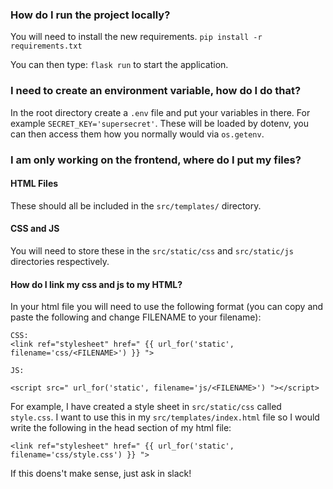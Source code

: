 ### How do I run the project locally?

You will need to install the new requirements. `pip install -r requirements.txt`

You can then type: `flask run` to start the application.


### I need to create an environment variable, how do I do that?

In the root directory create a `.env` file and put your variables in there. For
example `SECRET_KEY='supersecret'`. These will be loaded by dotenv, you can
then access them how you normally would via `os.getenv`.

### I am only working on the frontend, where do I put my files?

#### HTML Files

These should all be included in the `src/templates/` directory.

#### CSS and JS

You will need to store these in the `src/static/css` and `src/static/js`
directories respectively.

#### How do I link my css and js to my HTML?

In your html file you will need to use the following format (you can copy and paste the following and change FILENAME to your filename):

```
CSS:
<link ref="stylesheet" href=" {{ url_for('static', filename='css/<FILENAME>') }} ">

JS:

<script src=" url_for('static', filename='js/<FILENAME>') "></script>

```

For example, I have created a style sheet in `src/static/css` called `style.css`. I want to use this in my `src/templates/index.html` file so I would write the following in the head section of my html file:

` <link ref="stylesheet" href=" {{ url_for('static', filename='css/style.css') }} "> `

If this doens't make sense, just ask in slack!





